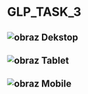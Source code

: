 # GLP_TASK_3

![obraz](https://github.com/rluki99/GLP_TASK_3/assets/120097849/ec3eb363-2a6a-4033-8c8e-958d72be2d2c)
Dekstop
-----

![obraz](https://github.com/rluki99/GLP_TASK_3/assets/120097849/e39db035-d042-4cf7-acda-ace86f0349e0)
Tablet
-----

![obraz](https://github.com/rluki99/GLP_TASK_3/assets/120097849/306e62e7-c20c-4c67-b67a-a5b9d3cd4371)
Mobile
-----
